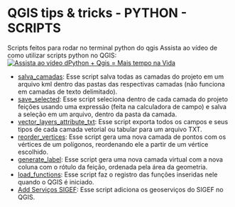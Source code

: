 # QGIS tips & tricks - PYTHON - SCRIPTS

Scripts feitos para rodar no terminal python do qgis
Assista ao vídeo de como utilizar scripts python no QGIS:
[![Assista ao vídeo dPython + Qgis = Mais tempo na Vida](https://img.youtube.com/vi/0kaYuPeM0wI/0.jpg)](https://www.youtube.com/watch?v=0kaYuPeM0wI)


* [salva_camadas](./salva_camadas): Esse script salva todas as camadas do projeto em um arquivo kml dentro das pastas das respectivas camadas (não funciona em camadas de texto delimitado).
* [save_selected](./save_selected): Esse script seleciona dentro de cada camada do projeto feições usando uma expressão (feita na calculadora de campo) e salva a seleção em um arquivo, dentro da pasta da camada.
* [vector_layers_attribute_txt](./scripts/vector_layers_attribute_txt): Esse script exporta todos os campos e seus tipos de cada camada vetorial ou tabular para um arquivo TXT.
* [reorder_vertices](./reorder_vertices): Esse script gera uma nova camada de pontos com os vértices de um polígonos, reordenando ele a partir de um vértice escolhido.
* [generate_label](./generate_label): Esse script gera uma nova camada virtual com a nova coluna com o rótulo da feição, ordenada pela área da geometria.
* [load_functions](./load_functions): Esse script faz o registro das funções inseridas nele quando o QGIS é iniciado.
* [Add Serviços SIGEF](./sigef_services/): Esse script adiciona os geoserviços do SIGEF no QGIS.
